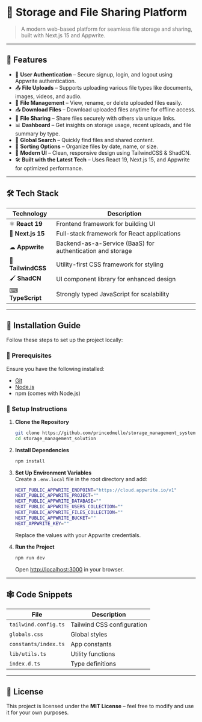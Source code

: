 # 📂 Storage and File Sharing Platform

> A modern web-based platform for seamless file storage and sharing, built with Next.js 15 and Appwrite.

---

## 🚀 Features

- 🔐 **User Authentication** – Secure signup, login, and logout using Appwrite authentication.
- 📤 **File Uploads** – Supports uploading various file types like documents, images, videos, and audio.
- 📂 **File Management** – View, rename, or delete uploaded files easily.
- 📥 **Download Files** – Download uploaded files anytime for offline access.
- 🔗 **File Sharing** – Share files securely with others via unique links.
- 📊 **Dashboard** – Get insights on storage usage, recent uploads, and file summary by type.
- 🔎 **Global Search** – Quickly find files and shared content.
- 📌 **Sorting Options** – Organize files by date, name, or size.
- 🎨 **Modern UI** – Clean, responsive design using TailwindCSS & ShadCN.
- 🛠 **Built with the Latest Tech** – Uses React 19, Next.js 15, and Appwrite for optimized performance.

---

## 🛠 Tech Stack

| Technology       | Description |
|-----------------|------------|
| ⚛ **React 19** | Frontend framework for building UI |
| 🚀 **Next.js 15** | Full-stack framework for React applications |
| ☁ **Appwrite** | Backend-as-a-Service (BaaS) for authentication and storage |
| 🎨 **TailwindCSS** | Utility-first CSS framework for styling |
| 🖌 **ShadCN** | UI component library for enhanced design |
| ⌨ **TypeScript** | Strongly typed JavaScript for scalability |

---

## 🎯 Installation Guide

Follow these steps to set up the project locally:

### 🔹 Prerequisites
Ensure you have the following installed:
- [Git](https://git-scm.com/downloads)
- [Node.js](https://nodejs.org/)
- npm (comes with Node.js)

### 🔹 Setup Instructions

1. **Clone the Repository**  
   ```sh
   git clone https://github.com/princedmello/storage_management_system.git
   cd storage_management_solution
   ```
2. **Install Dependencies**  
   ```sh
   npm install
   ```
3. **Set Up Environment Variables**  
   Create a `.env.local` file in the root directory and add:
   ```sh
   NEXT_PUBLIC_APPWRITE_ENDPOINT="https://cloud.appwrite.io/v1"
   NEXT_PUBLIC_APPWRITE_PROJECT=""
   NEXT_PUBLIC_APPWRITE_DATABASE=""
   NEXT_PUBLIC_APPWRITE_USERS_COLLECTION=""
   NEXT_PUBLIC_APPWRITE_FILES_COLLECTION=""
   NEXT_PUBLIC_APPWRITE_BUCKET=""
   NEXT_APPWRITE_KEY=""
   ```
   Replace the values with your Appwrite credentials.

4. **Run the Project**  
   ```sh
   npm run dev
   ```
   Open [http://localhost:3000](http://localhost:3000) in your browser.

---

## 🕸️ Code Snippets

| File                | Description |
|--------------------|------------|
| `tailwind.config.ts` | Tailwind CSS configuration |
| `globals.css`       | Global styles |
| `constants/index.ts` | App constants |
| `lib/utils.ts`      | Utility functions |
| `index.d.ts`       | Type definitions |

---

## 📜 License

This project is licensed under the **MIT License** – feel free to modify and use it for your own purposes.
